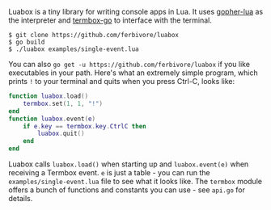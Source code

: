 Luabox is a tiny library for writing console apps in Lua. It uses [gopher-lua](https://github.com/yuin/gopher-lua) as the interpreter and [termbox-go](https://github.com/nsf/termbox-go) to interface with the terminal.

    $ git clone https://github.com/ferbivore/luabox
    $ go build
    $ ./luabox examples/single-event.lua

You can also `go get -u https://github.com/ferbivore/luabox` if you like executables in your path. Here's what an extremely simple program, which prints `!` to your terminal and quits when you press Ctrl-C, looks like:

```lua
function luabox.load()
    termbox.set(1, 1, "!")
end
function luabox.event(e)
    if e.key == termbox.key.CtrlC then
        luabox.quit()
    end
end
```

Luabox calls `luabox.load()` when starting up and `luabox.event(e)` when receiving a Termbox event. `e` is just a table - you can run the `examples/single-event.lua` file to see what it looks like. The `termbox` module offers a bunch of functions and constants you can use - see `api.go` for details.
